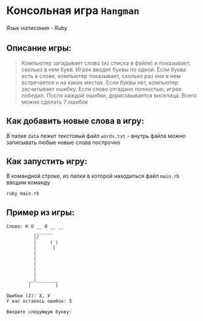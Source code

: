 # Консольная игра `Hangman`
###### Язык написания - Ruby

## Описание игры:
> Компьютер загадывает слово (из списка в файле) и показывает, сколько в нем букв.
> Игрок вводит буквы по одной. Если буква есть в слове, компьютер показывает, сколько раз 
> она в нем встречается и на каких местах. Если буквы нет, компьютер засчитывает ошибку.
> Если слово отгадано полностью, игрок победил. 
> После каждой ошибки, дорисовывается виселица. Всего можно сделать 7 ошибок

## Как добавить новые слова в игру:
В папке `data` лежит текстовый файл `words.txt` - внутрь файла можно записывать любые новые слова построчно

## Как запустить игру:
В командной строке, из папки в которой находиться файл `main.rb` вводим команду
```
ruby main.rb
```

## Пример из игры:

```
Слово: К О __ О __ __
          _______
          |/
          |     ( )
          |      |
          |
          |
          |
          |
          |
        __|________
        |         |

Ошибки (2): Х, У
У вас осталось ошибок: 5

Введите следующую букву:
```
